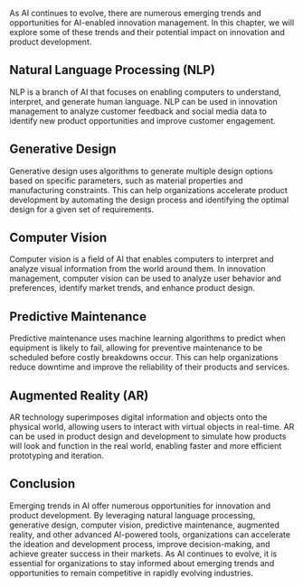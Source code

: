 
As AI continues to evolve, there are numerous emerging trends and opportunities for AI-enabled innovation management. In this chapter, we will explore some of these trends and their potential impact on innovation and product development.

Natural Language Processing (NLP)
---------------------------------

NLP is a branch of AI that focuses on enabling computers to understand, interpret, and generate human language. NLP can be used in innovation management to analyze customer feedback and social media data to identify new product opportunities and improve customer engagement.

Generative Design
-----------------

Generative design uses algorithms to generate multiple design options based on specific parameters, such as material properties and manufacturing constraints. This can help organizations accelerate product development by automating the design process and identifying the optimal design for a given set of requirements.

Computer Vision
---------------

Computer vision is a field of AI that enables computers to interpret and analyze visual information from the world around them. In innovation management, computer vision can be used to analyze user behavior and preferences, identify market trends, and enhance product design.

Predictive Maintenance
----------------------

Predictive maintenance uses machine learning algorithms to predict when equipment is likely to fail, allowing for preventive maintenance to be scheduled before costly breakdowns occur. This can help organizations reduce downtime and improve the reliability of their products and services.

Augmented Reality (AR)
----------------------

AR technology superimposes digital information and objects onto the physical world, allowing users to interact with virtual objects in real-time. AR can be used in product design and development to simulate how products will look and function in the real world, enabling faster and more efficient prototyping and iteration.

Conclusion
----------

Emerging trends in AI offer numerous opportunities for innovation and product development. By leveraging natural language processing, generative design, computer vision, predictive maintenance, augmented reality, and other advanced AI-powered tools, organizations can accelerate the ideation and development process, improve decision-making, and achieve greater success in their markets. As AI continues to evolve, it is essential for organizations to stay informed about emerging trends and opportunities to remain competitive in rapidly evolving industries.

